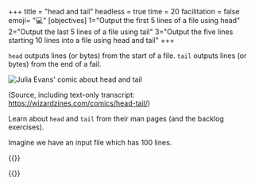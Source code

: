 +++
title = "head and tail"
headless = true
time = 20
facilitation = false
emoji= "💻"
[objectives]
    1="Output the first 5 lines of a file using head"
    2="Output the last 5 lines of a file using tail"
    3="Output the five lines starting 10 lines into a file using head and tail"
+++

`head` outputs lines (or bytes) from the start of a file. `tail` outputs lines (or bytes) from the end of a fail.

![Julia Evans' comic about head and tail](https://wizardzines.com/images/uploads/head-tail.png)

(Source, including text-only transcript: https://wizardzines.com/comics/head-tail/)

Learn about `head` and `tail` from their man pages (and the backlog exercises).

Imagine we have an input file which has 100 lines.

{{<multiple-choice
   delimiter="~"
   question="What would the command `head -n 8 input` output?"
   answers="The first 8 bytes of the file ~ The last 8 lines of the file. ~ The first 8 lines of the file."
   feedback="Not quite - are you confusing -n and -c? ~ Not quite - are you confusing head and tail? ~ Right! -n takes a number of lines to output, and head goes from the start of the file."
   correct="2" >}}

{{<multiple-choice
   delimiter="~"
   question="What command could we write to skip the first three lines of the file, and then output the next 2 lines?"
   answers="head -n3 input | tail -n2 ~ tail -n+4 | head -n2 ~ tail -n+3 | head -n2"
   feedback="No - remember each stage in a pipeline applies to the output of the previous stage, not the original file. ~ Right - tail skips the first few lines, then head takes just a few from the top of that output. ~ Not quite - how many lines does this skip?"
   correct="1" >}}
